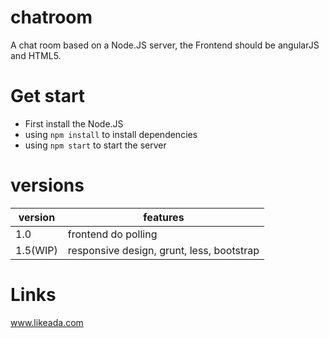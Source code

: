 chatroom
========
A chat room based on a Node.JS server, the Frontend should be angularJS and HTML5.

# Get start

- First install the Node.JS
- using `npm install` to install dependencies
- using `npm start` to start the server

# versions

|version|features|
|-------|--------|
|1.0|frontend do polling|
|1.5(WIP)|responsive design, grunt, less, bootstrap|

# Links

www.likeada.com
